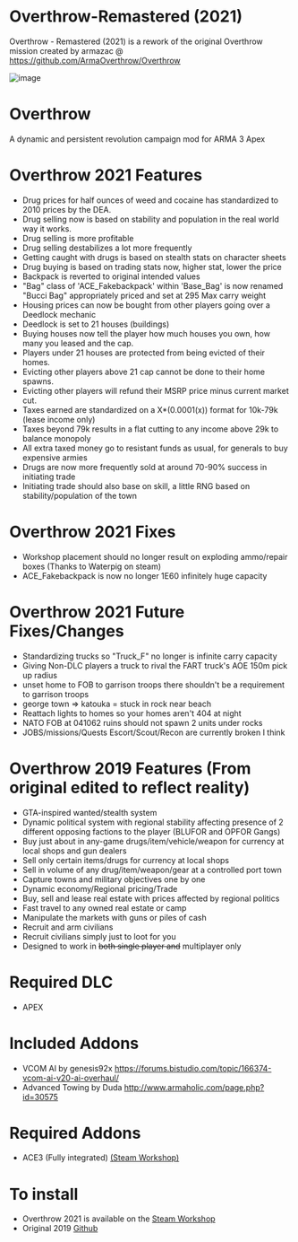 
# Overthrow-Remastered (2021)
Overthrow - Remastered (2021) is a rework of the original Overthrow mission created by armazac @ https://github.com/ArmaOverthrow/Overthrow

![image](https://cloud.githubusercontent.com/assets/19246239/17642726/b268a4da-6194-11e6-850a-8951aed0f930.png)

# Overthrow
A dynamic and persistent revolution campaign mod for ARMA 3 Apex

# Overthrow 2021 Features
* Drug prices for half ounces of weed and cocaine has standardized to 2010 prices by the DEA.
* Drug selling now is based on stability and population in the real world way it works.
* Drug selling is more profitable
* Drug selling destabilizes a lot more frequently
* Getting caught with drugs is based on stealth stats on character sheets
* Drug buying is based on trading stats now, higher stat, lower the price
* Backpack is reverted to original intended values
* "Bag" class of 'ACE_Fakebackpack' within 'Base_Bag' is now renamed "Bucci Bag" appropriately priced and set at 295 Max carry weight
* Housing prices can now be bought from other players going over a Deedlock mechanic
* Deedlock is set to 21 houses (buildings)
* Buying houses now tell the player how much houses you own, how many you leased and the cap.
* Players under 21 houses are protected from being evicted of their homes.
* Evicting other players above 21 cap cannot be done to their home spawns.
* Evicting other players will refund their MSRP price minus current market cut.
* Taxes earned are standardized on a X*(0.0001(x)) format for 10k-79k (lease income only)
* Taxes beyond 79k results in a flat cutting to any income above 29k to balance monopoly
* All extra taxed money go to resistant funds as usual, for generals to buy expensive armies
* Drugs are now more frequently sold at around 70-90% success in initiating trade
* Initiating trade should also base on skill, a little RNG based on stability/population of the town

# Overthrow 2021 Fixes
* Workshop placement should no longer result on exploding ammo/repair boxes (Thanks to Waterpig on steam)
* ACE_Fakebackpack is now no longer 1E60 infinitely huge capacity 

# Overthrow 2021 Future Fixes/Changes
* Standardizing trucks so "Truck_F" no longer is infinite carry capacity
* Giving Non-DLC players a truck to rival the FART truck's AOE 150m pick up radius
* unset home to FOB to garrison troops there shouldn't be a requirement to garrison troops
* george town => katouka = stuck in rock near beach
* Reattach lights to homes so your homes aren't 404 at night
* NATO FOB at 041062 ruins should not spawn 2 units under rocks
* JOBS/missions/Quests Escort/Scout/Recon are currently broken I think

# Overthrow 2019 Features (From original edited to reflect reality)
* GTA-inspired wanted/stealth system
* Dynamic political system with regional stability affecting presence of 2 different opposing factions to the player (BLUFOR and OPFOR Gangs)
* Buy just about in any-game drugs/item/vehicle/weapon for currency at local shops and gun dealers
* Sell only certain items/drugs for currency at local shops
* Sell in volume of any drug/item/weapon/gear at a controlled port town
* Capture towns and military objectives one by one
* Dynamic economy/Regional pricing/Trade
* Buy, sell and lease real estate with prices affected by regional politics
* Fast travel to any owned real estate or camp
* Manipulate the markets with guns or piles of cash
* Recruit and arm civilians
* Recruit civilians simply just to loot for you
* Designed to work in ~~both single player and~~ multiplayer only

# Required DLC
* APEX

# Included Addons
* VCOM AI by genesis92x https://forums.bistudio.com/topic/166374-vcom-ai-v20-ai-overhaul/
* Advanced Towing by Duda http://www.armaholic.com/page.php?id=30575

# Required Addons
* ACE3 (Fully integrated) [(Steam Workshop)](https://steamcommunity.com/sharedfiles/filedetails/?id=463939057)

# To install
* Overthrow 2021 is available on the [Steam Workshop](https://steamcommunity.com/sharedfiles/filedetails/?id=2572102841)
* Original 2019 [Github](https://github.com/ArmaOverthrow/Overthrow.Tanoa/releases/latest)
